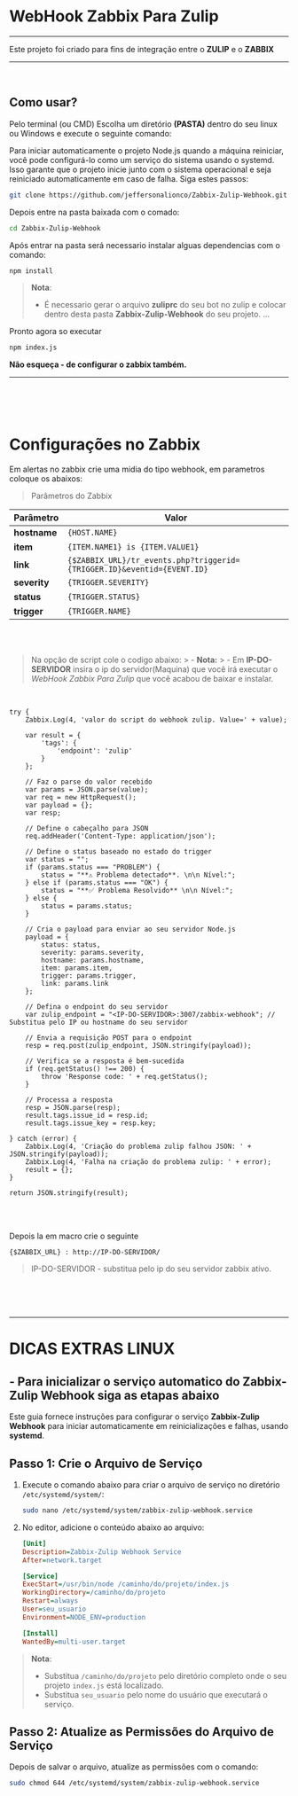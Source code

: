 # WebHook Zabbix Para Zulip

---


Este projeto foi criado para fins de integração entre o **ZULIP** e o **ZABBIX**


---
<BR>

## Como usar?



Pelo terminal (ou CMD) Escolha um diretório **(PASTA)** dentro do seu linux ou Windows e execute o seguinte comando:



Para iniciar automaticamente o projeto Node.js quando a máquina reiniciar, você pode configurá-lo como um serviço do sistema usando o systemd. Isso garante que o projeto inicie junto com o sistema operacional e seja reiniciado automaticamente em caso de falha. Siga estes passos:



```bash
git clone https://github.com/jeffersonalionco/Zabbix-Zulip-Webhook.git
```


Depois entre na pasta baixada com o comado:



```bash
cd Zabbix-Zulip-Webhook
 ```

 Após entrar na pasta será necessario instalar alguas dependencias com o comando:

 
```bash
npm install
```


>  **Nota**:
> - É necessario gerar o arquivo **zuliprc** do seu bot no zulip e colocar dentro desta pasta **Zabbix-Zulip-Webhook** do seu projeto.
> ...


Pronto agora so executar

```bash
npm index.js
```

**Não esqueça - de configurar o zabbix também.**

---

<br> <br> <br>
# Configurações no Zabbix 


Em alertas no zabbix crie uma midia  do tipo webhook, em parametros coloque os abaixos:


> Parâmetros do Zabbix

| Parâmetro      | Valor                                          |
|----------------|------------------------------------------------|
| **hostname**   | `{HOST.NAME}`                                  |
| **item**       | `{ITEM.NAME1} is {ITEM.VALUE1}`                |
| **link**       | `{$ZABBIX_URL}/tr_events.php?triggerid={TRIGGER.ID}&eventid={EVENT.ID}` |
| **severity**   | `{TRIGGER.SEVERITY}`                           |
| **status**     | `{TRIGGER.STATUS}`                             |
| **trigger**    | `{TRIGGER.NAME}`                               |



<br><br>

> Na opção de script cole o codigo abaixo:
    > - **Nota:**
    > - Em **IP-DO-SERVIDOR** insira o ip do servidor(Maquina) que você irá executar o *WebHook Zabbix Para Zulip* que você acabou de baixar e instalar.
<br>

```script
try {
    Zabbix.Log(4, 'valor do script do webhook zulip. Value=' + value);

    var result = {
        'tags': {
            'endpoint': 'zulip'
        }
    };

    // Faz o parse do valor recebido
    var params = JSON.parse(value);
    var req = new HttpRequest();
    var payload = {};
    var resp;

    // Define o cabeçalho para JSON
    req.addHeader('Content-Type: application/json');

    // Define o status baseado no estado do trigger
    var status = "";
    if (params.status === "PROBLEM") {
        status = "**⚠️ Problema detectado**. \n\n Nível:";
    } else if (params.status === "OK") {
        status = "**✅ Problema Resolvido** \n\n Nível:";
    } else {
        status = params.status;
    }

    // Cria o payload para enviar ao seu servidor Node.js
    payload = {
        status: status,
        severity: params.severity,
        hostname: params.hostname,
        item: params.item,
        trigger: params.trigger,
        link: params.link
    };

    // Defina o endpoint do seu servidor
    var zulip_endpoint = "<IP-DO-SERVIDOR>:3007/zabbix-webhook"; // Substitua pelo IP ou hostname do seu servidor

    // Envia a requisição POST para o endpoint
    resp = req.post(zulip_endpoint, JSON.stringify(payload));

    // Verifica se a resposta é bem-sucedida
    if (req.getStatus() !== 200) {
        throw 'Response code: ' + req.getStatus();
    }

    // Processa a resposta
    resp = JSON.parse(resp);
    result.tags.issue_id = resp.id;
    result.tags.issue_key = resp.key;

} catch (error) {
    Zabbix.Log(4, 'Criação do problema zulip falhou JSON: ' + JSON.stringify(payload));
    Zabbix.Log(4, 'Falha na criação do problema zulip: ' + error);
    result = {};
}

return JSON.stringify(result);

```

<br><br>

Depois la em macro crie o seguinte

``` Macro
{$ZABBIX_URL} : http://IP-DO-SERVIDOR/ 
```

> IP-DO-SERVIDOR - substitua pelo ip do seu servidor zabbix ativo.


<br> <br> <br>

---

# DICAS EXTRAS LINUX 
## - Para inicializar o serviço automatico do Zabbix-Zulip Webhook siga as etapas abaixo

Este guia fornece instruções para configurar o serviço **Zabbix-Zulip Webhook** para iniciar automaticamente em reinicializações e falhas, usando **systemd**.

## Passo 1: Crie o Arquivo de Serviço

1. Execute o comando abaixo para criar o arquivo de serviço no diretório `/etc/systemd/system/`:

    ```bash
    sudo nano /etc/systemd/system/zabbix-zulip-webhook.service
    ```

2. No editor, adicione o conteúdo abaixo ao arquivo:

    ```ini
    [Unit]
    Description=Zabbix-Zulip Webhook Service
    After=network.target

    [Service]
    ExecStart=/usr/bin/node /caminho/do/projeto/index.js
    WorkingDirectory=/caminho/do/projeto
    Restart=always
    User=seu_usuario
    Environment=NODE_ENV=production

    [Install]
    WantedBy=multi-user.target
    ```

> **Nota**: 
> - Substitua `/caminho/do/projeto` pelo diretório completo onde o seu projeto `index.js` está localizado.
> - Substitua `seu_usuario` pelo nome do usuário que executará o serviço.

## Passo 2: Atualize as Permissões do Arquivo de Serviço

Depois de salvar o arquivo, atualize as permissões com o comando:

```bash
sudo chmod 644 /etc/systemd/system/zabbix-zulip-webhook.service



